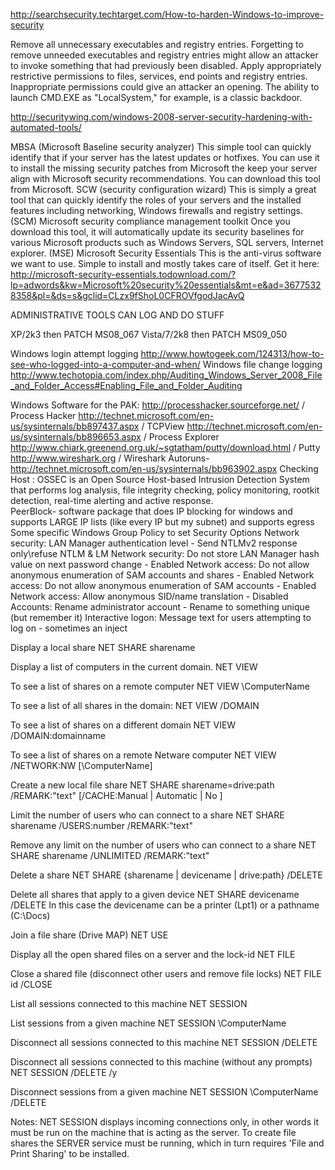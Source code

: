 http://searchsecurity.techtarget.com/How-to-harden-Windows-to-improve-security

Remove all unnecessary executables and registry entries. Forgetting to remove unneeded executables and registry entries might allow an attacker to invoke something that had previously been disabled. 
Apply appropriately restrictive permissions to files, services, end points and registry entries. Inappropriate permissions could give an attacker an opening. The ability to launch CMD.EXE as "LocalSystem," for example, is a classic backdoor.

http://securitywing.com/windows-2008-server-security-hardening-with-automated-tools/

MBSA (Microsoft Baseline security analyzer) 
This simple tool can quickly identify that if your server has the latest updates or hotfixes. You can use it to install the missing security patches from Microsoft the keep your server align with Microsoft security recommendations. You can download this tool from Microsoft.
SCW (security configuration wizard)
This is simply a great tool that can quickly identify the roles of your servers and the installed features including networking, Windows firewalls and registry settings.
 (SCM) Microsoft security compliance management toolkit
Once you download this tool, it will automatically update its security baselines for various Microsoft products such as Windows Servers, SQL servers, Internet explorer. 
(MSE) Microsoft Security Essentials 
	This is the anti-virus software we want to use. Simple to install and mostly takes care of itself. 
Get it here: http://microsoft-security-essentials.todownload.com/?lp=adwords&kw=Microsoft%20security%20essentials&mt=e&ad=36775328358&pl=&ds=s&gclid=CLzx9fShoL0CFROVfgodJacAvQ


ADMINISTRATIVE TOOLS CAN LOG AND DO STUFF 

XP/2k3 then PATCH MS08_067
Vista/7/2k8 then PATCH MS09_050

Windows login attempt logging
http://www.howtogeek.com/124313/how-to-see-who-logged-into-a-computer-and-when/
Windows file change logging
http://www.techotopia.com/index.php/Auditing_Windows_Server_2008_File_and_Folder_Access#Enabling_File_and_Folder_Auditing





Windows Software for the PAK:
http://processhacker.sourceforge.net/ / Process Hacker
http://technet.microsoft.com/en-us/sysinternals/bb897437.aspx / TCPView
http://technet.microsoft.com/en-us/sysinternals/bb896653.aspx / Process Explorer
http://www.chiark.greenend.org.uk/~sgtatham/putty/download.html / Putty
http://www.wireshark.org / Wireshark
Autoruns-http://technet.microsoft.com/en-us/sysinternals/bb963902.aspx
Checking Host : OSSEC is an Open Source Host-based Intrusion Detection System that performs log analysis, file integrity checking, policy monitoring, rootkit detection, real-time alerting and active response. 	
PeerBlock- software package that does IP blocking for windows and supports LARGE IP lists (like every IP but my subnet) and supports egress
Some specific Windows Group Policy to set
Security Options
Network security: LAN Manager authentication level - Send NTLMv2  response only\refuse NTLM & LM
Network security: Do not store LAN Manager hash value on next password change - Enabled
Network access: Do not allow anonymous enumeration of SAM accounts and shares - Enabled
Network access: Do not allow anonymous enumeration of SAM accounts - Enabled
Network access: Allow anonymous SID/name translation - Disabled
Accounts: Rename administrator account - Rename to something unique (but remember it)
Interactive logon: Message text for users attempting to log on - sometimes an inject












Display a local share
NET SHARE sharename

Display a list of computers in the current domain.
NET VIEW

To see a list of shares on a remote computer
NET VIEW \\ComputerName

To see a list of all shares in the domain:
NET VIEW /DOMAIN

To see a list of shares on a different domain
NET VIEW /DOMAIN:domainname

To see a list of shares on a remote Netware computer
NET VIEW /NETWORK:NW [\\ComputerName]

Create a new local file share
NET SHARE sharename=drive:path /REMARK:"text" [/CACHE:Manual | Automatic | No ]

Limit the number of users who can connect to a share
NET SHARE sharename /USERS:number /REMARK:"text"

Remove any limit on the number of users who can connect to a share
NET SHARE sharename /UNLIMITED /REMARK:"text"

Delete a share
NET SHARE {sharename | devicename | drive:path} /DELETE

Delete all shares that apply to a given device
NET SHARE devicename /DELETE
In this case the devicename can be a printer (Lpt1) or a pathname (C:\Docs\)

Join a file share (Drive MAP)
NET USE

Display all the open shared files on a server and the lock-id
NET FILE

Close a shared file (disconnect other users and remove file locks)
NET FILE id /CLOSE

List all sessions connected to this machine
NET SESSION

List sessions from a given machine
NET SESSION \\ComputerName

Disconnect all sessions connected to this machine
NET SESSION /DELETE

Disconnect all sessions connected to this machine (without any prompts)
NET SESSION /DELETE /y

Disconnect sessions from a given machine
NET SESSION \\ComputerName /DELETE

Notes:
NET SESSION displays incoming connections only, in other words it must be run on the machine that is acting as the server.
To create file shares the SERVER service must be running, which in turn requires 'File and Print Sharing' to be installed.

